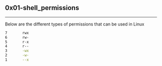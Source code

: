## 0x01-shell_permissions
___
Below are the different types of permissions that can be used in Linux
```bash
7       rwx
6       rw-
5       r-x
4       r--
3       -wx
2       -w-
1       --x
```
